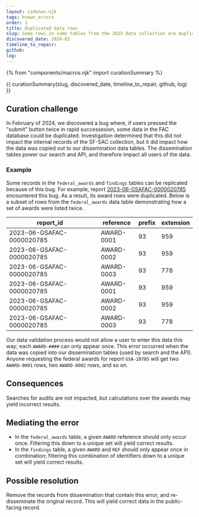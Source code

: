 ```yaml
---
layout: sidenav.njk
tags: known_errors
order: 1
title: Duplicated data rows
slug: Some rows in some tables from the 2023 data collection are duplicated.
discovered_date: 2024-02
timeline_to_repair:
github:
log: 
---
```


{% from "components/macros.njk" import curationSummary %}

{{ curationSummary(slug, discovered_date, timeline_to_repair, github, log) }}

## Curation challenge

In February of 2024, we discovered a bug where, if users pressed the "submit" button twice in rapid successesion, some data in the FAC database could be duplicated. Investigation determined that this did not impact the internal records of the SF-SAC collection, but it did impact how the data was copied out to our dissemination data tables. The dissemination tables power our search and API, and therefore impact all users of the data.

### Example

Some records in the `federal_awards` and `findings` tables can be replicated because of this bug. For example, report [2023-06-GSAFAC-0000020785]() encountered this bug. As a result, its award rows were duplicated. Below is a subset of rows from the `federal_awards` data table demonstrating how a set of awards were listed twice.

| <div style="width:220px">report_id</div> | reference | prefix | extension |
| -- | -- | -- | -- |
| 2023-06-GSAFAC-0000020785 | AWARD-0001 | 93 | 959 |
| 2023-06-GSAFAC-0000020785 | AWARD-0002 | 93 | 959 |
| 2023-06-GSAFAC-0000020785 | AWARD-0003 | 93 | 778 |
| 2023-06-GSAFAC-0000020785 | AWARD-0001 | 93 | 959 |
| 2023-06-GSAFAC-0000020785 | AWARD-0002 | 93 | 959 |
| 2023-06-GSAFAC-0000020785 | AWARD-0003 | 93 | 778 |

Our data validation process would not allow a user to enter this data this way; each `AWARD-####` can only appear once. This error occurred when the data was copied into our dissemination tables (used by search and the API). Anyone requesting the federal awards for report `GSA-20785` will get two `AWARD-0001` rows, two `AWARD-0002` rows, and so on. 

## Consequences

Searches for audits are not impacted, but calculations over the awards may yield incorrect results.

## Mediating the error

* In the `federal_awards` table, a given `AWARD` reference should only occur once. Filtering this down to a unique set will yield correct results.
* In the `findings` table, a given `AWARD` and `REF` should only appear once in combination; filtering this combination of identifiers down to a unique set will yield correct results.

## Possible resolution

Remove the records from dissemination that contain this error, and re-disseminate the original record. This will yield correct data in the public-facing record.



